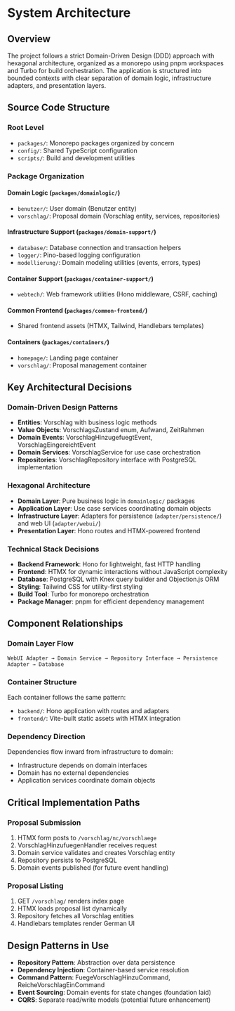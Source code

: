 # System Architecture

## Overview

The project follows a strict Domain-Driven Design (DDD) approach with hexagonal architecture, organized as a monorepo using pnpm workspaces and Turbo for build orchestration. The application is structured into bounded contexts with clear separation of domain logic, infrastructure adapters, and presentation layers.

## Source Code Structure

### Root Level
- `packages/`: Monorepo packages organized by concern
- `config/`: Shared TypeScript configuration
- `scripts/`: Build and development utilities

### Package Organization

#### Domain Logic (`packages/domainlogic/`)
- `benutzer/`: User domain (Benutzer entity)
- `vorschlag/`: Proposal domain (Vorschlag entity, services, repositories)

#### Infrastructure Support (`packages/domain-support/`)
- `database/`: Database connection and transaction helpers
- `logger/`: Pino-based logging configuration
- `modellierung/`: Domain modeling utilities (events, errors, types)

#### Container Support (`packages/container-support/`)
- `webtech/`: Web framework utilities (Hono middleware, CSRF, caching)

#### Common Frontend (`packages/common-frontend/`)
- Shared frontend assets (HTMX, Tailwind, Handlebars templates)

#### Containers (`packages/containers/`)
- `homepage/`: Landing page container
- `vorschlag/`: Proposal management container

## Key Architectural Decisions

### Domain-Driven Design Patterns
- **Entities**: Vorschlag with business logic methods
- **Value Objects**: VorschlagsZustand enum, Aufwand, ZeitRahmen
- **Domain Events**: VorschlagHinzugefuegtEvent, VorschlagEingereichtEvent
- **Domain Services**: VorschlagService for use case orchestration
- **Repositories**: VorschlagRepository interface with PostgreSQL implementation

### Hexagonal Architecture
- **Domain Layer**: Pure business logic in `domainlogic/` packages
- **Application Layer**: Use case services coordinating domain objects
- **Infrastructure Layer**: Adapters for persistence (`adapter/persistence/`) and web UI (`adapter/webui/`)
- **Presentation Layer**: Hono routes and HTMX-powered frontend

### Technical Stack Decisions
- **Backend Framework**: Hono for lightweight, fast HTTP handling
- **Frontend**: HTMX for dynamic interactions without JavaScript complexity
- **Database**: PostgreSQL with Knex query builder and Objection.js ORM
- **Styling**: Tailwind CSS for utility-first styling
- **Build Tool**: Turbo for monorepo orchestration
- **Package Manager**: pnpm for efficient dependency management

## Component Relationships

### Domain Layer Flow
```
WebUI Adapter → Domain Service → Repository Interface → Persistence Adapter → Database
```

### Container Structure
Each container follows the same pattern:
- `backend/`: Hono application with routes and adapters
- `frontend/`: Vite-built static assets with HTMX integration

### Dependency Direction
Dependencies flow inward from infrastructure to domain:
- Infrastructure depends on domain interfaces
- Domain has no external dependencies
- Application services coordinate domain objects

## Critical Implementation Paths

### Proposal Submission
1. HTMX form posts to `/vorschlag/nc/vorschlaege`
2. VorschlagHinzufuegenHandler receives request
3. Domain service validates and creates Vorschlag entity
4. Repository persists to PostgreSQL
5. Domain events published (for future event handling)

### Proposal Listing
1. GET `/vorschlag/` renders index page
2. HTMX loads proposal list dynamically
3. Repository fetches all Vorschlag entities
4. Handlebars templates render German UI

## Design Patterns in Use

- **Repository Pattern**: Abstraction over data persistence
- **Dependency Injection**: Container-based service resolution
- **Command Pattern**: FuegeVorschlagHinzuCommand, ReicheVorschlagEinCommand
- **Event Sourcing**: Domain events for state changes (foundation laid)
- **CQRS**: Separate read/write models (potential future enhancement)